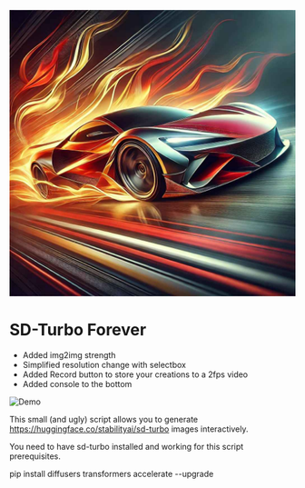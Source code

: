 ![SD_Turbo_Forever](./sd_turbo_forever.jpg)

# SD-Turbo Forever

- Added img2img strength
- Simplified resolution change with selectbox
- Added Record button to store your creations to a 2fps video
- Added console to the bottom

![Demo](./sd_turbo_forever.gif)

This small (and ugly) script allows you to generate https://huggingface.co/stabilityai/sd-turbo images interactively.

You need to have sd-turbo installed and working for this script prerequisites. 

pip install diffusers transformers accelerate --upgrade


